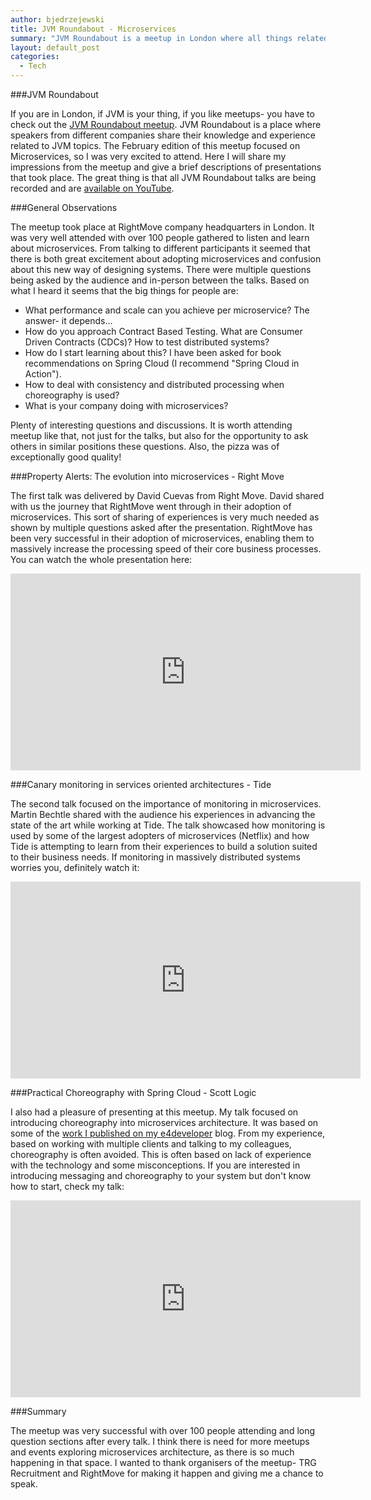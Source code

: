 ```yaml
---
author: bjedrzejewski
title: JVM Roundabout - Microservices
summary: "JVM Roundabout is a meetup in London where all things related to JVM are discussed. The February edition of the meetup focused on microservices. I had to be there!"
layout: default_post
categories:
  - Tech
---
```


###JVM Roundabout

If you are in London, if JVM is your thing, if you like meetups- you have to check out the [JVM Roundabout meetup](https://www.meetup.com/JVM-Roundabout/).
JVM Roundabout is a place where speakers from different companies share their knowledge and experience related to JVM
topics. The February edition of this meetup focused on Microservices, so I was very excited to attend. Here I will share
my impressions from the meetup and give a brief descriptions of presentations that took place. The great thing is that
all JVM Roundabout talks are being recorded and are [available on YouTube](https://www.youtube.com/channel/UCzu7IBWp0x9lbTPC4ODcXsw).

###General Observations

The meetup took place at RightMove company headquarters in London. It was very well attended with over 100 people gathered
to listen and learn about microservices. From talking to different participants it seemed that there is both great excitement
about adopting microservices and confusion about this new way of designing systems. There were multiple questions
being asked by the audience and in-person between the talks. Based on what I heard it seems that the big things for
people are:

* What performance and scale can you achieve per microservice? The answer- it depends...
* How do you approach Contract Based Testing. What are Consumer Driven Contracts (CDCs)? How to test distributed systems?
* How do I start learning about this? I have been asked for book recommendations on Spring Cloud (I recommend "Spring Cloud in Action").
* How to deal with consistency and distributed processing when choreography is used?
* What is your company doing with microservices?

Plenty of interesting questions and discussions. It is worth attending meetup like that, not just for the talks, but also
for the opportunity to ask others in similar positions these questions. Also, the pizza was of exceptionally good quality!

###Property Alerts: The evolution into microservices - Right Move

The first talk was delivered by David Cuevas from Right Move. David shared with us the journey that RightMove went through
in their adoption of microservices. This sort of sharing of experiences is very much needed as shown by multiple
questions asked after the presentation. RightMove has been very successful in their adoption of microservices, enabling
them to massively increase the processing speed of their core business processes. You can watch the whole presentation here:

<iframe width="560" height="315" src="https://www.youtube.com/embed/F59NPzuwLrk" frameborder="0" allow="autoplay; encrypted-media" allowfullscreen></iframe>

###Canary monitoring in services oriented architectures - Tide

The second talk focused on the importance of monitoring in microservices. Martin Bechtle shared with the audience his
experiences in advancing the state of the art while working at Tide. The talk showcased how monitoring is used by some of the
largest adopters of microservices (Netflix) and how Tide is attempting to learn from their experiences to build a solution
suited to their business needs. If monitoring in massively distributed systems worries you, definitely watch it:

<iframe width="560" height="315" src="https://www.youtube.com/embed/J93Lqfd0I0Q" frameborder="0" allow="autoplay; encrypted-media" allowfullscreen></iframe>

###Practical Choreography with Spring Cloud - Scott Logic

I also had a pleasure of presenting at this meetup. My talk focused on introducing choreography into microservices
architecture. It was based on some of the [work I published on my e4developer](https://www.e4developer.com/category/choreography/) blog.
From my experience, based on working with multiple clients and talking to my colleagues, choreography is often avoided.
This is often based on lack of experience with the technology and some misconceptions. If you are interested in introducing
messaging and choreography to your system but don't know how to start, check my talk:

<iframe width="560" height="315" src="https://www.youtube.com/embed/1rZQ4e2p-Ig" frameborder="0" allow="autoplay; encrypted-media" allowfullscreen></iframe>

###Summary

The meetup was very successful with over 100 people attending and long question sections after every talk. I think there
is need for more meetups and events exploring microservices architecture, as there is so much happening in that space.
I wanted to thank organisers of the meetup- TRG Recruitment and RightMove for making it happen and giving me
a chance to speak.

